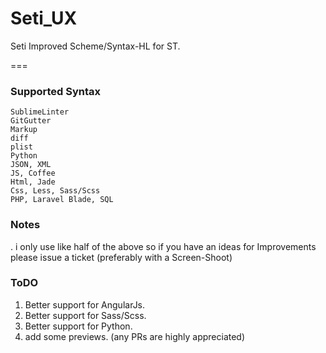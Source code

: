 # Seti_UX

Seti Improved Scheme/Syntax-HL for ST.

===

### Supported Syntax
```
SublimeLinter
GitGutter
Markup
diff
plist
Python
JSON, XML
JS, Coffee
Html, Jade
Css, Less, Sass/Scss
PHP, Laravel Blade, SQL
```

### Notes

. i only use like half of the above so if you have an ideas for Improvements please issue a ticket (preferably with a Screen-Shoot)

### ToDO

1. Better support for AngularJs.
2. Better support for Sass/Scss.
3. Better support for Python.
4. add some previews. (any PRs are highly appreciated)
